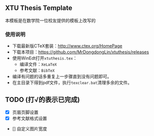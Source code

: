 ## XTU Thesis Template

本模板是在数学院一位校友提供的模板上改写的

### 使用说明

- 下载最新版CTeX套装：http://www.ctex.org/HomePage
- 下载本项目：https://github.com/MrDongdongLin/xtuthesis/releases
- 使用WinEdt打开`xtuthesis.tex`：
	- 编译文件：`XeLaTeX`
	- 参考文献：`BibTeX`
- 编译有问题的话多重复上一步骤直到没有问题即可。
- 在主目录下得到pdf文件，执行`texclear.bat`清理多余的文件。

## TODO (打√的表示已完成)

- [x] 页眉页脚设置
- [x] 参考文献格式设置
- [] 自定义图片宽度
